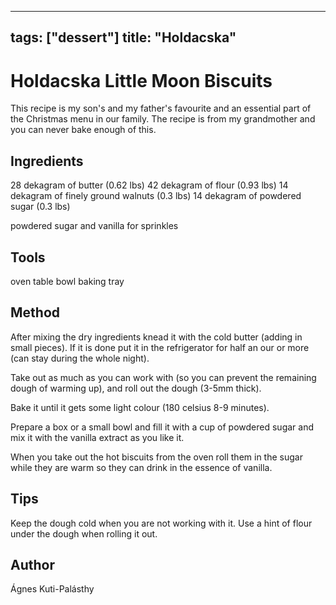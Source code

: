 
---
tags: ["dessert"]
title: "Holdacska"
---

<TagLinks />

# Holdacska Little Moon Biscuits

This recipe is my son's and my father's favourite and an essential part of the Christmas menu in our family. The recipe is from my grandmother and you can never bake enough of this.  

## Ingredients

28 dekagram of butter (0.62 lbs)
42 dekagram of flour (0.93 lbs)
14 dekagram of finely ground walnuts (0.3 lbs)
14 dekagram of powdered sugar (0.3 lbs)

powdered sugar and vanilla for sprinkles

## Tools

oven
table
bowl
baking tray

## Method

After mixing the dry ingredients knead it with the cold butter 
(adding in small pieces). If it is done put it in the refrigerator for half an our or more (can stay during the whole night).

Take out as much as you can work with (so you can prevent the remaining dough of warming up), and roll out the dough (3-5mm thick). 

Bake it until it gets some light colour (180 celsius 8-9 minutes). 

Prepare a box or a small bowl and fill it with a cup of powdered sugar and mix it with the vanilla extract as you like it. 

When you take out the hot biscuits from the oven 
roll them in the sugar while they are warm so they can drink in the essence of vanilla. 


## Tips

Keep the dough cold when you are not working with it. 
Use a hint of flour under the dough when rolling it out. 

## Author

Ágnes Kuti-Palásthy 
